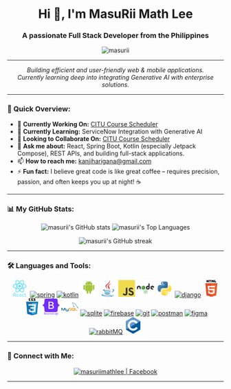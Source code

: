 
<h1 align="center">Hi 👋, I'm MasuRii Math Lee</h1>
<h3 align="center">A passionate Full Stack Developer from the Philippines</h3>

<p align="center">
  <img src="https://github-profile-trophy.vercel.app/?username=masurii&theme=default&margin-w=15&margin-h=15" alt="masurii" />
</p>

---

<p align="center">
  <em>Building efficient and user-friendly web & mobile applications.<br>Currently learning deep into integrating Generative AI with enterprise solutions.</em>
  <br>
</p>

---

### 📌 Quick Overview:

- 🔭 **Currently Working On:** [CITU Course Scheduler](https://github.com/MasuRii/CITCourseBuilder)
- 🌱 **Currently Learning:** ServiceNow Integration with Generative AI
- 👯 **Looking to Collaborate On:** [CITU Course Scheduler](https://github.com/MasuRii/CITCourseBuilder)
- 🤔 **Ask me about:** React, Spring Boot, Kotlin (especially Jetpack Compose), REST APIs, and building full-stack applications.
- 📫 **How to reach me:** kanjiharigana@gmail.com
- ⚡ **Fun fact:** I believe great code is like great coffee – requires precision, passion, and often keeps you up at night! ☕

---

### 📊 My GitHub Stats:

<p align="center">
  <img align="center" src="https://github-readme-stats.vercel.app/api?username=masurii&show_icons=true&locale=en&theme=default&count_private=true" alt="masurii's GitHub stats" />
      <!-- Optional: Add space between stats -->
  <img align="center" src="https://github-readme-stats.vercel.app/api/top-langs/?username=masurii&layout=compact&locale=en&theme=default" alt="masurii's Top Languages" />
</p>
<p align="center">
  <img align="center" src="https://github-readme-streak-stats.herokuapp.com/?user=masurii&theme=default" alt="masurii's GitHub streak" />
</p>

---

### 🛠️ Languages and Tools:

<p align="center">
  <a href="https://reactjs.org/" target="_blank" rel="noreferrer"><img src="https://raw.githubusercontent.com/devicons/devicon/master/icons/react/react-original-wordmark.svg" alt="react" width="40" height="40"/></a>
  <a href="https://spring.io/" target="_blank" rel="noreferrer"><img src="https://www.vectorlogo.zone/logos/springio/springio-icon.svg" alt="spring" width="40" height="40"/></a>
  <a href="https://kotlinlang.org" target="_blank" rel="noreferrer"><img src="https://www.vectorlogo.zone/logos/kotlinlang/kotlinlang-icon.svg" alt="kotlin" width="40" height="40"/></a>
  <a href="https://developer.android.com" target="_blank" rel="noreferrer"><img src="https://raw.githubusercontent.com/devicons/devicon/master/icons/android/android-original-wordmark.svg" alt="android" width="40" height="40"/></a>
  <a href="https://www.java.com" target="_blank" rel="noreferrer"><img src="https://raw.githubusercontent.com/devicons/devicon/master/icons/java/java-original.svg" alt="java" width="40" height="40"/></a>
  <a href="https://developer.mozilla.org/en-US/docs/Web/JavaScript" target="_blank" rel="noreferrer"><img src="https://raw.githubusercontent.com/devicons/devicon/master/icons/javascript/javascript-original.svg" alt="javascript" width="40" height="40"/></a>
  <a href="https://nodejs.org" target="_blank" rel="noreferrer"><img src="https://raw.githubusercontent.com/devicons/devicon/master/icons/nodejs/nodejs-original-wordmark.svg" alt="nodejs" width="40" height="40"/></a>
  <a href="https://www.python.org" target="_blank" rel="noreferrer"><img src="https://raw.githubusercontent.com/devicons/devicon/master/icons/python/python-original.svg" alt="python" width="40" height="40"/></a>
  <a href="https://www.djangoproject.com/" target="_blank" rel="noreferrer"><img src="https://cdn.worldvectorlogo.com/logos/django.svg" alt="django" width="40" height="40"/></a>
  <a href="https://www.w3.org/html/" target="_blank" rel="noreferrer"><img src="https://raw.githubusercontent.com/devicons/devicon/master/icons/html5/html5-original-wordmark.svg" alt="html5" width="40" height="40"/></a>
  <a href="https://www.w3schools.com/css/" target="_blank" rel="noreferrer"><img src="https://raw.githubusercontent.com/devicons/devicon/master/icons/css3/css3-original-wordmark.svg" alt="css3" width="40" height="40"/></a>
  <a href="https://getbootstrap.com" target="_blank" rel="noreferrer"><img src="https://raw.githubusercontent.com/devicons/devicon/master/icons/bootstrap/bootstrap-plain-wordmark.svg" alt="bootstrap" width="40" height="40"/></a>
  <a href="https://www.mysql.com/" target="_blank" rel="noreferrer"><img src="https://raw.githubusercontent.com/devicons/devicon/master/icons/mysql/mysql-original-wordmark.svg" alt="mysql" width="40" height="40"/></a>
  <a href="https://www.sqlite.org/" target="_blank" rel="noreferrer"><img src="https://www.vectorlogo.zone/logos/sqlite/sqlite-icon.svg" alt="sqlite" width="40" height="40"/></a>
  <a href="https://firebase.google.com/" target="_blank" rel="noreferrer"><img src="https://www.vectorlogo.zone/logos/firebase/firebase-icon.svg" alt="firebase" width="40" height="40"/></a>
  <a href="https://git-scm.com/" target="_blank" rel="noreferrer"><img src="https://www.vectorlogo.zone/logos/git-scm/git-scm-icon.svg" alt="git" width="40" height="40"/></a>
  <a href="https://postman.com" target="_blank" rel="noreferrer"><img src="https://www.vectorlogo.zone/logos/getpostman/getpostman-icon.svg" alt="postman" width="40" height="40"/></a>
  <a href="https://www.figma.com/" target="_blank" rel="noreferrer"><img src="https://www.vectorlogo.zone/logos/figma/figma-icon.svg" alt="figma" width="40" height="40"/></a>
  <a href="https://www.rabbitmq.com" target="_blank" rel="noreferrer"><img src="https://www.vectorlogo.zone/logos/rabbitmq/rabbitmq-icon.svg" alt="rabbitMQ" width="40" height="40"/></a>
  <a href="https://www.cprogramming.com/" target="_blank" rel="noreferrer"><img src="https://raw.githubusercontent.com/devicons/devicon/master/icons/c/c-original.svg" alt="c" width="40" height="40"/></a>
</p>

---

### 🤝 Connect with Me:

<p align="center">
  <a href="https://fb.com/masuriimathlee" target="_blank"><img align="center" src="https://raw.githubusercontent.com/rahuldkjain/github-profile-readme-generator/master/src/images/icons/Social/facebook.svg" alt="masuriimathlee | Facebook" height="30" width="40" /></a>  

---
